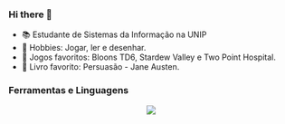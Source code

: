 ### Hi there 👋

- 📚 Estudante de Sistemas da Informação na UNIP
- 🤔 Hobbies: Jogar, ler e desenhar. 
- 👾 Jogos favoritos: Bloons TD6, Stardew Valley e Two Point Hospital.
- 📘 Livro favorito: Persuasão - Jane Austen.


### Ferramentas e Linguagens

<p align="center">
  <a href="https://skillicons.dev">
    <img src="https://skillicons.dev/icons?i=git,html,css,js,bootstrap,py,r" />
  </a>
</p>

          
          
          


